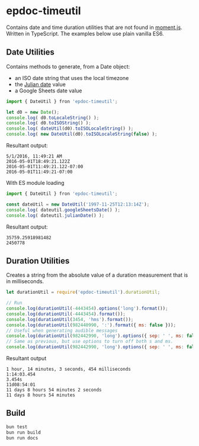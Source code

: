 # epdoc-timeutil

Contains date and time duration utilities that are not found in
[moment.js](https://github.com/moment/moment). Written in TypeScript. The
examples below use plain vanilla ES6.

## Date Utilities

Contains methods to generate, from a Date object:

- an ISO date string that uses the local timezone
- the [Julian date](https://en.wikipedia.org/wiki/Julian_day) value
- a Google Sheets date value

```javascript
import { DateUtil } fron 'epdoc-timeutil';

let d0 = new Date();
console.log( d0.toLocaleString() );
console.log( d0.toISOString() );
console.log( dateUtil(d0).toISOLocaleString() );
console.log( new DateUtil(d0).toISOLocaleString(false) );
```

Resultant output:

```
5/1/2016, 11:49:21 AM
2016-05-01T18:49:21.122Z
2016-05-01T11:49:21.122-07:00
2016-05-01T11:49:21-07:00
```

With ES module loading

```javascript
import { DateUtil } fron 'epdoc-timeutil';

const dateUtil = new DateUtil('1997-11-25T12:13:14Z');
console.log( dateutil.googleSheetsDate() );
console.log( dateutil.julianDate() );
```

Resultant output:

```
35759.25918981482
2450778
```

## Duration Utilities

Creates a string from the absolute value of a duration measurement that is in
milliseconds.

```javascript
let durationUtil = require('epdoc-timeutil').durationUtil;

// Run
console.log(durationUtil(-4443454).options('long').format());
console.log(durationUtil(-4443454).format());
console.log(durationUtil(3454, 'hms').format());
console.log(durationUtil(982440990, ':').format({ ms: false }));
// Useful when generating audible messages
console.log(durationUtil(982442990, 'long').options({ sep: ' ', ms: false }).format());
// Same as previous, but use options to turn off both s and ms.
console.log(durationUtil(982442990, 'long').options({ sep: ' ', ms: false, s: false }).format());
```

Resultant output

```
1 hour, 14 minutes, 3 seconds, 454 milliseconds
1:14:03.454
3.454s
11d08:54:01
11 days 8 hours 54 minutes 2 seconds
11 days 8 hours 54 minutes
```

## Build

```bash
bun test
bun run build
bun run docs
```
